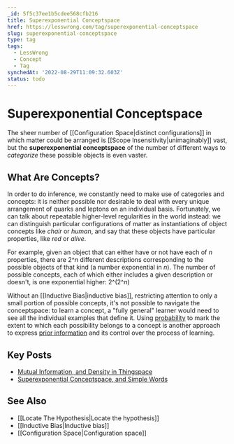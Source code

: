 ```yaml
---
_id: 5f5c37ee1b5cdee568cfb216
title: Superexponential Conceptspace
href: https://lesswrong.com/tag/superexponential-conceptspace
slug: superexponential-conceptspace
type: tag
tags:
  - LessWrong
  - Concept
  - Tag
synchedAt: '2022-08-29T11:09:32.603Z'
status: todo
---
```


# Superexponential Conceptspace

The sheer number of [[Configuration Space|distinct configurations]] in which matter could be arranged is [[Scope Insensitivity|unimaginably]] vast, but the **superexponential conceptspace** of the number of different ways to *categorize* these possible objects is even vaster.

## What Are Concepts?

In order to do inference, we constantly need to make use of categories and concepts: it is neither possible nor desirable to deal with every unique arrangement of quarks and leptons on an individual basis. Fortunately, we can talk about repeatable higher-level regularities in the world instead: we can distinguish particular configurations of matter as instantiations of object concepts like *chair* or *human*, and say that these objects have particular properties, like *red* or *alive*.

For example, given an object that can either have or not have each of *n* properties, there are 2^*n* different descriptions corresponding to the possible objects of that kind (a number exponential in *n*). The number of possible concepts, each of which either includes a given description or doesn't, is one exponential higher: 2^(2^*n*)

Without an [[Inductive Bias|inductive bias]], restricting attention to only a small portion of possible concepts, it's not possible to navigate the conceptspace: to learn a concept, a "fully general" learner would need to see all the individual examples that define it. Using [probability](https://wiki.lesswrong.com/wiki/probability) to mark the extent to which each possibility belongs to a concept is another approach to express [prior information](https://wiki.lesswrong.com/wiki/prior) and its control over the process of learning.

## Key Posts

- [Mutual Information, and Density in Thingspace](http://lesswrong.com/lw/o2/mutual_information_and_density_in_thingspace/)
- [Superexponential Conceptspace, and Simple Words](http://lesswrong.com/lw/o3/superexponential_conceptspace_and_simple_words/)

## See Also

- [[Locate The Hypothesis|Locate the hypothesis]]
- [[Inductive Bias|Inductive bias]]
- [[Configuration Space|Configuration space]]
